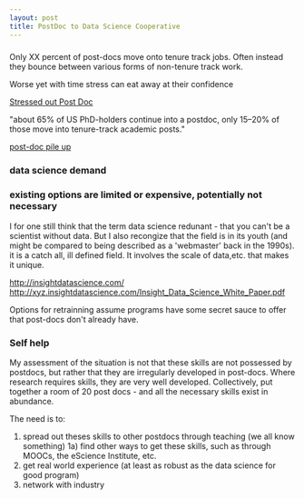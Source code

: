 ```yaml
---
layout: post
title: PostDoc to Data Science Cooperative
---
```


### 

Only XX percent of post-docs move onto tenure track jobs. Often instead they bounce between various forms of non-tenure track work. 

Worse yet with time stress can eat away at their confidence   

[Stressed out Post Doc](http://www.sciencemag.org/careers/2014/07/stressed-out-postdoc)


"about 65% of US PhD-holders continue into a postdoc, only 15–20% of those move into tenure-track academic posts."

[post-doc pile up](http://www.nature.com/news/the-future-of-the-postdoc-1.17253)

### data science demand

### existing options are limited or expensive, potentially not necessary

I for one still think that the term data science redunant  - that you can't be a scientist without data. But I also recongize that the field is in its youth (and might be compared to being described as a 'webmaster' back in the 1990s). it is a catch all, ill defined field. It involves the scale of data,etc. that makes it unique. 

http://insightdatascience.com/
http://xyz.insightdatascience.com/Insight_Data_Science_White_Paper.pdf

Options for retrainning assume programs have some secret sauce to offer that post-docs don't already have.

### Self help 

My assessment of the situation is not that these skills are not possessed by postdocs, but rather that they are irregularly developed in post-docs. Where research requires skills, they are very well developed. Collectively, put together a room of 20 post docs - and all the necessary skills exist in abundance. 

The need is to: 

1) spread out theses skills to other postdocs through teaching (we all know something) 
1a) find other ways to get these skills, such as through MOOCs, the eScience Institute, etc. 
2) get real world experience (at least as robust as the data science for good program)  
3) network with industry



